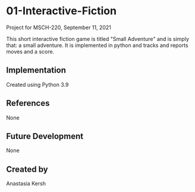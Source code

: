 # 01-Interactive-Fiction
Project for MSCH-220, September 11, 2021

This short interactive fiction game is titled "Small Adventure" and is simply that: a small adventure. It is implemented in python and tracks and reports moves and a score.

## Implementation
Created using Python 3.9

## References
None

## Future Development
None

## Created by
Anastasia Kersh

